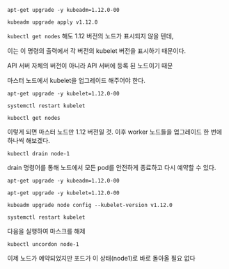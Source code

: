 `apt-get upgrade -y kubeadm=1.12.0-00`

`kubeadm upgrade apply v1.12.0`

`kubectl get nodes` 해도 1.12 버전의 노드가 표시되지 않을 텐데,

이는 이 명령의 출력에서 각 버전의 kubelet 버전을 표시하기 때문이다.

API 서버 자체의 버전이 아니라 API 서버에 등록 된 노드이기 때문

마스터 노드에서 kubelet을 업그레이드 해주어야 한다.

`apt-get upgrade -y kubelet=1.12.0-00`

`systemctl restart kubelet`

`kubectl get nodes`

이렇게 되면 마스터 노드만 1.12 버전일 것. 이후 worker 노드들을 업그레이드 한 번에 하나씩 해보겠다.

`kubectl drain node-1`

drain 명령어를 통해 노드에서 모든 pod를 안전하게 종료하고 다시 예약할 수 있다.

`apt-get upgrade -y kubeadm=1.12.0-00`

`apt-get upgrade -y kubelet=1.12.0-00`

`kubeadm upgrade node config --kubelet-version v1.12.0`

`systemctl restart kubelet`

다음을 실행하여 마스크를 해제

`kubectl uncordon node-1`

이제 노드가 예약되었지만 포드가 이 상태(node1)로 바로 돌아올 필요 없다





















































